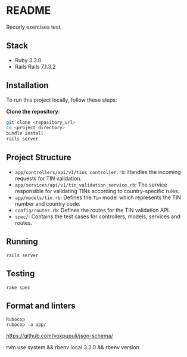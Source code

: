 # README

Recurly exercises test.

## Stack

- Ruby 3.3.0
- Rails Rails 7.1.3.2

## Installation

To run this project locally, follow these steps:

**Clone the repository**:
   ```bash
   git clone <repository_url>
   cd <project_directory>
   bundle install
   rails server
   ```

## Project Structure

- `app/controllers/api/v1/tins_controller.rb`: Handles the incoming requests for TIN validation.
- `app/services/api/v1/tin_validation_service.rb`: The service responsible for validating TINs according to country-specific rules.
- `app/models/tin.rb`: Defines the `Tin` model which represents the TIN number and country code.
- `config/routes.rb`: Defines the routes for the TIN validation API.
- `spec/`: Contains the test cases for controllers, models, services and routes.

## Running

`rails server`

## Testing

```
rake spec
```

## Format and linters

```
Rubocop
rubocop -a app/
```


https://github.com/voxpupuli/json-schema/


rvm use system && rbenv local 3.3.0 && rbenv version